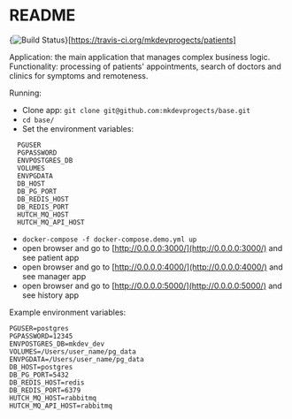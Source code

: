 # README
{<img src="https://travis-ci.org/mkdevprogects/patients.svg?branch=master" alt="Build Status" />}[https://travis-ci.org/mkdevprogects/patients]

Application: the main application that manages complex business logic.
Functionality: processing of patients' appointments, search of doctors and clinics for symptoms and remoteness.

Running:

* Clone app: `git clone git@github.com:mkdevprogects/base.git`
* `cd base/`
* Set the environment variables:
```
  PGUSER  
  PGPASSWORD  
  ENVPOSTGRES_DB  
  VOLUMES  
  ENVPGDATA  
  DB_HOST  
  DB_PG_PORT  
  DB_REDIS_HOST  
  DB_REDIS_PORT  
  HUTCH_MQ_HOST  
  HUTCH_MQ_API_HOST
```  
* `docker-compose -f docker-compose.demo.yml up`
* open browser and go to [http://0.0.0.0:3000/](http://0.0.0.0:3000/) and see patient app
* open browser and go to [http://0.0.0.0:4000/](http://0.0.0.0:4000/) and see manager app
* open browser and go to [http://0.0.0.0:5000/](http://0.0.0.0:5000/) and see history app

Example environment variables:
```
PGUSER=postgres
PGPASSWORD=12345
ENVPOSTGRES_DB=mkdev_dev
VOLUMES=/Users/user_name/pg_data
ENVPGDATA=/Users/user_name/pg_data
DB_HOST=postgres
DB_PG_PORT=5432
DB_REDIS_HOST=redis
DB_REDIS_PORT=6379
HUTCH_MQ_HOST=rabbitmq
HUTCH_MQ_API_HOST=rabbitmq
```

